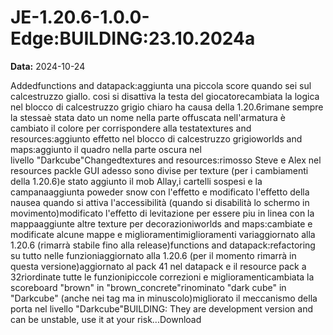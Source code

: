 # JE-1.20.6-1.0.0-Edge:BUILDING:23.10.2024a

**Data:** 2024-10-24

Addedfunctions and datapack:aggiunta una piccola score quando sei sul calcestruzzo giallo. cosi si disattiva la testa del giocatorecambiata la logica nel blocco di calcestruzzo grigio chiaro ha causa della 1.20.6rimane sempre la stessaè stata dato un nome nella parte offuscata nell'armatura è cambiato il colore per corrispondere alla testatextures and resources:aggiunto effetto nel blocco di calcestruzzo grigioworlds and maps:aggiunto il quadro nella parte oscura nel livello "Darkcube"Changedtextures and resources:rimosso Steve e Alex nel resources packle GUI adesso sono divise per texture (per i cambiamenti della 1.20.6)e stato aggiunto il mob Allay,i cartelli sospesi e la campanaaggiunta poweder snow con l'effetto e modificato l'effetto della nausea quando si attiva l'accessibilità (quando si disabilità lo schermo in movimento)modificato l'effetto di levitazione per essere piu in linea con la mappaaggiunte altre texture per decorazioniworlds and maps:cambiate e modificate alcune mappe e miglioramentimiglioramenti variaggiornato alla 1.20.6 (rimarrà stabile fino alla release)functions and datapack:refactoring su tutto nelle funzioniaggiornato alla 1.20.6 (per il momento rimarrà in questa versione)aggiornato al pack 41 nel datapack e il resource pack a 32riordinate tutte le funzionipiccole correzioni e miglioramenticambiata la scoreboard "brown" in "brown_concrete"rinominato "dark cube" in "Darkcube" (anche nei tag ma in minuscolo)migliorato il meccanismo della porta nel livello "Darkcube"BUILDING: They are development version and can be unstable, use it at your risk...Download

